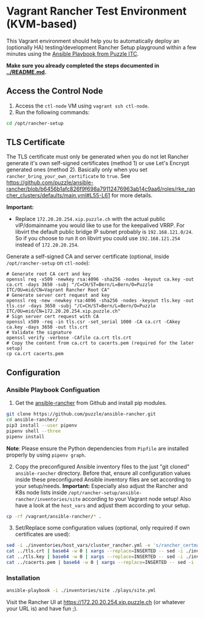 # Vagrant Rancher Test Environment (KVM-based)
This Vagrant environment should help you to automatically deploy an (optionally HA) testing/development Rancher Setup playground within a few minutes using the [Ansible Playbook from Puzzle ITC](https://github.com/puzzle/ansible-rancher).

**Make sure you already completed the steps documented in [../README.md](../README.md).**

## Access the Control Node
1. Access the `ctl-node` VM using `vagrant ssh ctl-node`.
2. Run the following commands:
```bash
cd /opt/rancher-setup
```

## TLS Certificate

The TLS certificate must only be generated when you do not let Rancher generate it's own self-signed certificates (method 1) or use Let's Encrypt generated ones (method 2). Basically only when you set `rancher_bring_your_own_certificate` to `true`. See https://github.com/puzzle/ansible-rancher/blob/b6456b1afc826f9f698a79112476963ab14c9aa6/roles/rke_rancher_clusters/defaults/main.yml#L55-L61 for more details.

**Important:** 
- Replace `172.20.20.254.xip.puzzle.ch` with the actual public vIP/domainname you would like to use for the keepalived VRRP. For libvirt the default public bridge IP subnet probably is `192.168.121.0/24`. So if you choose to run it on libvirt you could use `192.168.121.254` instead of `172.20.20.254`.

Generate a self-signed CA and server certificate (optional, inside `/opt/rancher-setup` on `ctl-node`):
```
# Generate root CA cert and key
openssl req -x509 -newkey rsa:4096 -sha256 -nodes -keyout ca.key -out ca.crt -days 3650 -subj "/C=CH/ST=Bern/L=Bern/O=Puzzle ITC/OU=mid/CN=Vagrant Rancher Root CA"
# Generate server cert request and key
openssl req -new -newkey rsa:4096 -sha256 -nodes -keyout tls.key -out tls.csr -days 3650 -subj "/C=CH/ST=Bern/L=Bern/O=Puzzle ITC/OU=mid/CN=172.20.20.254.xip.puzzle.ch"
# Sign server cert request with CA
openssl x509 -req -in tls.csr -set_serial 1000 -CA ca.crt -CAkey ca.key -days 3650 -out tls.crt
# Validate the signature
openssl verify -verbose -CAfile ca.crt tls.crt
# Copy the content from ca.crt to cacerts.pem (required for the later setup)
cp ca.crt cacerts.pem
```

## Configuration

### Ansible Playbook Configuation
1. Get the [ansible-rancher](https://github.com/puzzle/ansible-rancher) from Github and install pip modules.
```bash
git clone https://github.com/puzzle/ansible-rancher.git
cd ansible-rancher/
pip3 install --user pipenv
pipenv shell --three
pipenv install
```
**Note**: Please ensure the Python dependencies from `Pipfile` are installed properly by using `pipenv graph`.

2. Copy the preconfigured Ansible inventory files to the just "git cloned" `ansible-rancher` directory. Before that, ensure all configuration values inside these preconfigured Ansible inventory files are set according to your setup/needs.
**Important:** Especially also adjust the Rancher and K8s node lists inside `/opt/rancher-setup/ansible-rancher/inventories/site` according to your Vagrant node setup! Also have a look at the `host_vars` and adjust them according to your setup.
```bash
cp -rf /vagrant/ansible-rancher/* .
```

3. Set/Replace some configuration values (optional, only required if own certificates are used):
```bash
sed -i ./inventories/host_vars/cluster_rancher.yml -e 's/rancher_certmanager_enabled.*/rancher_certmanager_enabled: false/g'
cat ../tls.crt | base64 -w 0 | xargs --replace=INSERTED -- sed -i ./inventories/host_vars/cluster_rancher.yml -e 's/rancher_tls_crt.*/rancher_tls_crt: "INSERTED"/g'
cat ../tls.key | base64 -w 0 | xargs --replace=INSERTED -- sed -i ./inventories/host_vars/cluster_rancher.yml -e 's/rancher_tls_key.*/rancher_tls_key: "INSERTED"/g'
cat ../cacerts.pem | base64 -w 0 | xargs --replace=INSERTED -- sed -i ./inventories/host_vars/cluster_rancher.yml -e 's/rancher_tls_cacerts.*/rancher_tls_cacerts: "INSERTED"/g'
```

### Installation
```bash
ansible-playbook -i ./inventories/site ./plays/site.yml
```

Visit the Rancher UI at https://172.20.20.254.xip.puzzle.ch (or whatever your URL is) and have fun ;).
